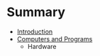 # Summary

* [Introduction](README.md)
* [Computers and Programs](chapters/0/computers_and_programs.md)
   * Hardware

